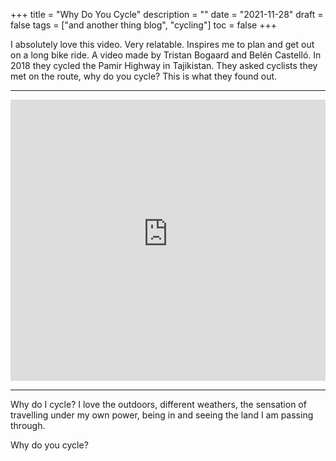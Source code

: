 +++
title = "Why Do You Cycle"
description = ""
date = "2021-11-28"
draft = false
tags = ["and another thing blog", "cycling"]
toc = false
+++

I absolutely love this video. Very relatable. Inspires me to plan and get out on a long bike ride. A video made by Tristan Bogaard and Belén Castelló. In 2018 they cycled the Pamir Highway in Tajikistan. They asked cyclists they met on the route, why do you cycle? This is what they found out.

---

<div style="display: flex; justify-content: center;">
    <iframe width="800" height="450" src="https://www.youtube-nocookie.com/embed/RJAJnkAXrRU" title="YouTube video player" frameborder="0" allow="accelerometer; autoplay; clipboard-write; encrypted-media; gyroscope; picture-in-picture" allowfullscreen></iframe>
</div>

---

Why do I cycle? I love the outdoors, different weathers, the sensation of travelling under my own power, being in and seeing the land I am passing through. 

Why do you cycle?